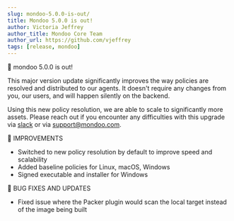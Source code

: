 ```yaml
---
slug: mondoo-5.0.0-is-out/
title: Mondoo 5.0.0 is out!
author: Victoria Jeffrey
author_title: Mondoo Core Team
author_url: https://github.com/vjeffrey
tags: [release, mondoo]
---
```


🥳 mondoo 5.0.0 is out!

This major version update significantly improves the way policies are
resolved and distributed to our agents. It doesn't require any changes from
you, our users, and will happen silently on the backend.

Using this new policy resolution, we are able to scale to significantly more
assets. Please reach out if you encounter any difficulties with this upgrade
via [slack](https://mondoo.link/slack) or via [support@mondoo.com](mailto:support@mondoo.com).

🧹 IMPROVEMENTS

- Switched to new policy resolution by default to improve speed and scalability
- Added baseline policies for Linux, macOS, Windows
- Signed executable and installer for Windows

🐛 BUG FIXES AND UPDATES

- Fixed issue where the Packer plugin would scan the local target instead of the image being built
